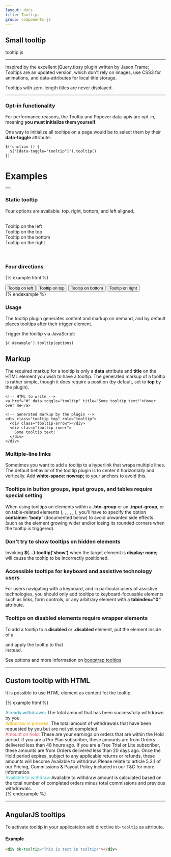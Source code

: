 ```yaml
---
layout: docs
title: Tooltips
group: components-js
---
```


## Small tooltip

tooltip.js

<hr>
Inspired by the excellent jQuery.tipsy plugin written by Jason Frame; Tooltips are an updated version, which don't rely on images, use CSS3 for animations, and data-attributes for local title storage.

Tooltips with zero-length titles are never displayed.
<hr>

### Opt-in functionality

For performance reasons, the Tooltip and Popover data-apis are opt-in, meaning **you must initialize them yourself**.

One way to initialize all tooltips on a page would be to select them by their **data-toggle** attribute:

	$(function () {
	  $('[data-toggle="tooltip"]').tooltip()
	})

# Examples


<div class="mb-20">
	<button class="button-action button-circle fx fx-x-center fx-y-center" type="submit" data-toggle="tooltip" data-placement="bottom" title="Send Shipping Label">
		<span class="icon bb-icon-cloud-download-o fs-15"></span>
	</button>
</div>

### Static tooltip

Four options are available: top, right, bottom, and left aligned.

<br>
<div class="row">
    <div class="col-sm-3">
        <div class="tooltip left in" role="tooltip">
            <div class="tooltip-arrow"></div>
            <div class="tooltip-inner">
                Tooltip on the left
            </div>
        </div>
    </div>
    <div class="col-sm-3">
        <div class="tooltip top in" role="tooltip">
            <div class="tooltip-arrow"></div>
            <div class="tooltip-inner">
                Tooltip on the top
            </div>
        </div>
    </div>
    <div class="col-sm-3">
        <div class="tooltip bottom in" role="tooltip">
            <div class="tooltip-arrow"></div>
            <div class="tooltip-inner">
                Tooltip on the bottom
            </div>
        </div>
    </div>
    <div class="col-sm-3">
        <div class="tooltip right in" role="tooltip">
            <div class="tooltip-arrow"></div>
            <div class="tooltip-inner">
                Tooltip on the right
            </div>
        </div>
    </div>
</div>
<br>
<br>

### Four directions

{% example html %}
<div class="fx fx-x-sb mb-20">
    <button type="button" class="button button-second" data-toggle="tooltip" data-placement="left" title="Tooltip on left" >Tooltip on left</button>
    <button type="button" class="button button-second" data-toggle="tooltip" data-placement="top" title="Tooltip on top">Tooltip on top</button>
    <button type="button" class="button button-second" data-toggle="tooltip" data-placement="bottom" title="Tooltip on bottom">Tooltip on bottom</button>
    <button type="button" class="button button-second" data-toggle="tooltip" data-placement="right" title="Tooltip on right">Tooltip on right</button>
</div>
{% endexample %}


### Usage

The tooltip plugin generates content and markup on demand, and by default places tooltips after their trigger element.

Trigger the tooltip via JavaScript:

	$('#example').tooltip(options)

## Markup

The required markup for a tooltip is only a **data** attribute and **title** on the HTML element you wish to have a tooltip. The generated markup of a tooltip is rather simple, though it does require a position (by default, set to **top** by the plugin).

	<!-- HTML to write -->
	<a href="#" data-toggle="tooltip" title="Some tooltip text!">Hover over me</a>

	<!-- Generated markup by the plugin -->
	<div class="tooltip top" role="tooltip">
	  <div class="tooltip-arrow"></div>
	  <div class="tooltip-inner">
	    Some tooltip text!
	  </div>
	</div>

### Multiple-line links

Sometimes you want to add a tooltip to a hyperlink that wraps multiple lines. The default behavior of the tooltip plugin is to center it horizontally and vertically. Add **white-space: nowrap;** to your anchors to avoid this.

### Tooltips in button groups, input groups, and tables require special setting

When using tooltips on elements within a **.btn-group** or an **.input-group**, or on table-related elements (**<td>**, **<th>**, **<tr>**, **<thead>**, **<tbody>**, **<tfoot>**), you'll have to specify the option **container: 'body'** (documented below) to avoid unwanted side effects (such as the element growing wider and/or losing its rounded corners when the tooltip is triggered).

### Don't try to show tooltips on hidden elements

Invoking **$(...).tooltip('show')** when the target element is **display: none;** will cause the tooltip to be incorrectly positioned.

### Accessible tooltips for keyboard and assistive technology users

For users navigating with a keyboard, and in particular users of assistive technologies, you should only add tooltips to keyboard-focusable elements such as links, form controls, or any arbitrary element with a **tabindex="0"** attribute.

### Tooltips on disabled elements require wrapper elements

To add a tooltip to a **disabled** or **.disabled** element, put the element inside of a **<div>** and apply the tooltip to that **<div>** instead.


See options and more information on [bootstrap tooltips](http://getbootstrap.com/javascript/#tooltips "The bootstrap tooltip info")

---

## Custom tooltip with HTML

It is possible to use HTML element as content fot the tooltip.

{% example html %}
<div class="position-r ptb-30">
    <div class="balance-chart-help">
        <i class="icon bb-icon-help-in-o-tiny balance-help-icon"></i>
        <div class="help-tooltip">
            <div class="tooltip-arrow"></div>
            <div class="tooltip-text">
                <div class="stat-info">
                    <span class="stat-title" style="color: rgb(22, 145, 183);">Already withdrawn:</span>
                    <span class="stat-message">The total amount that has been successfully withdrawn by you.</span>
                </div>
                <div class="stat-info" ng-repeat="stat in balance.chartDataStats">
                    <span class="stat-title" style="color: rgb(255, 174, 0);">Withdraw in process:</span>
                    <span class="stat-message">The total amount of withdrawals that have been requested by you but are not yet completed.</span>
                </div>
                <div class="stat-info ng-scope">
                    <span class="stat-title" style="color: rgb(252, 74, 100);">Amount on hold:</span>
                    <span class="stat-message">These are your earnings on orders that are within the Hold period. If you are a Pro Plan subscriber, these amounts are from Orders delivered less than 48 hours ago. If you are a Free Trial or Lite subscriber, these amounts are from Orders delivered less than &#8203;20 days ago. Once the Hold period expires, subject to any applicable returns or refunds, these amounts will become Available to withdraw.&#8203; Please relate to article 5.2.1 of our Pricing, Commissions &amp; Payout Policy included in our T&amp;C &#8203;for more information.</span>
                </div>
                <div class="stat-info ng-scope">
                    <span class="stat-title" style="color: rgb(57, 198, 197);">Available to withdraw</span>
                    <span class="stat-message">Available to withdraw amount is calculated based on the total number of completed orders minus total commissions and previous withdrawals.</span>
                </div>
            </div>
        </div>
    </div>
</div>
{% endexample %}

---

## AngularJS tooltips

To activate tooltip in your applicateion add directive `bb-tooltip` as attribute.

#### Example 

```html
<div bb-tooltip="This is text in tooltip!"></div>
```